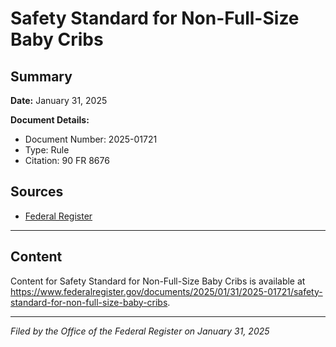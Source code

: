 # Safety Standard for Non-Full-Size Baby Cribs

## Summary

**Date:** January 31, 2025

**Document Details:**
- Document Number: 2025-01721
- Type: Rule
- Citation: 90 FR 8676

## Sources
- [Federal Register](https://www.federalregister.gov/documents/2025/01/31/2025-01721/safety-standard-for-non-full-size-baby-cribs)

---

## Content

Content for Safety Standard for Non-Full-Size Baby Cribs is available at https://www.federalregister.gov/documents/2025/01/31/2025-01721/safety-standard-for-non-full-size-baby-cribs.

---

*Filed by the Office of the Federal Register on January 31, 2025*
